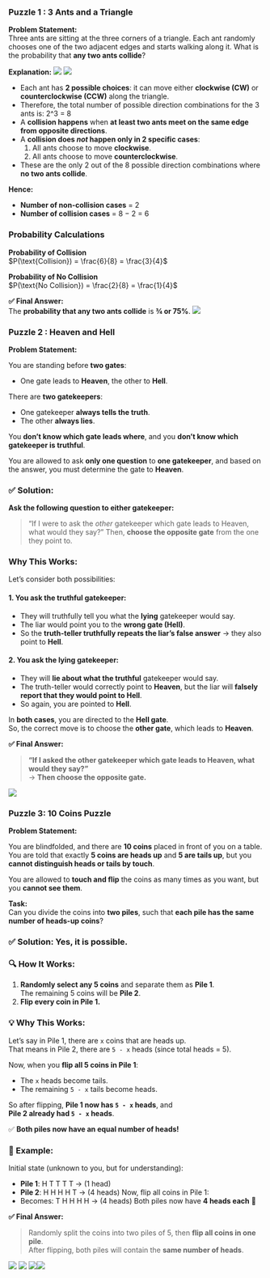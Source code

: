 ### Puzzle 1 : 3 Ants and a Triangle

**Problem Statement:**  
Three ants are sitting at the three corners of a triangle. Each ant randomly chooses one of the two adjacent edges and starts walking along it. What is the probability that **any two ants collide**?

**Explanation:**
![](../pics/Pasted%20image%2020250616125209.png)
![](../pics/Pasted%20image%2020250616125222.png)
- Each ant has **2 possible choices**: it can move either **clockwise (CW)** or **counterclockwise (CCW)** along the triangle.    
- Therefore, the total number of possible direction combinations for the 3 ants is:
    2^3 = 8
- A **collision happens** when **at least two ants meet on the same edge from opposite directions**.
- A **collision does _not_ happen only in 2 specific cases**:
    1. All ants choose to move **clockwise**.
    2. All ants choose to move **counterclockwise**.
- These are the only 2 out of the 8 possible direction combinations where **no two ants collide**.

**Hence:**
- **Number of non-collision cases** = 2
- **Number of collision cases** = 8 − 2 = 6

### Probability Calculations

**Probability of Collision**  
$P(\text{Collision}) = \frac{6}{8} = \frac{3}{4}$

**Probability of No Collision**  
$P(\text{No Collision}) = \frac{2}{8} = \frac{1}{4}$

**✅ Final Answer:**  
The **probability that any two ants collide** is **¾ or 75%**.
![](../pics/Pasted%20image%2020250616125947.png)

### Puzzle 2 : Heaven and Hell

**Problem Statement:**

You are standing before **two gates**:
- One gate leads to **Heaven**, the other to **Hell**.
    
There are **two gatekeepers**:
- One gatekeeper **always tells the truth**.
- The other **always lies**.
    
You **don’t know which gate leads where**, and you **don’t know which gatekeeper is truthful**.

You are allowed to ask **only one question** to **one gatekeeper**, and based on the answer, you must determine the gate to **Heaven**.
### ✅ Solution:

**Ask the following question to either gatekeeper:**
> “If I were to ask the _other_ gatekeeper which gate leads to Heaven, what would they say?”
Then, **choose the opposite gate** from the one they point to.
### Why This Works:
Let’s consider both possibilities:
#### 1. You ask the **truthful** gatekeeper:
- They will truthfully tell you what the **lying** gatekeeper would say.
- The liar would point you to the **wrong gate (Hell)**.
- So the **truth-teller truthfully repeats the liar’s false answer** → they also point to **Hell**.
#### 2. You ask the **lying** gatekeeper:
- They will **lie about what the truthful** gatekeeper would say.
- The truth-teller would correctly point to **Heaven**, but the liar will **falsely report that they would point to Hell**.
- So again, you are pointed to **Hell**.

In **both cases**, you are directed to the **Hell gate**.  
So, the correct move is to choose the **other gate**, which leads to **Heaven**.

**✅ Final Answer:**
> **“If I asked the other gatekeeper which gate leads to Heaven, what would they say?”**  
> → **Then choose the opposite gate.**

![](../pics/Pasted%20image%2020250616125854.png)

### Puzzle 3: 10 Coins Puzzle

**Problem Statement:**

You are blindfolded, and there are **10 coins** placed in front of you on a table.  
You are told that exactly **5 coins are heads up** and **5 are tails up**, but you **cannot distinguish heads or tails by touch**.

You are allowed to **touch and flip** the coins as many times as you want, but you **cannot see them**.

**Task:**  
Can you divide the coins into **two piles**, such that **each pile has the same number of heads-up coins**?
### ✅ Solution: **Yes, it is possible.**

### 🔍 How It Works:

1. **Randomly select any 5 coins** and separate them as **Pile 1**.  
    The remaining 5 coins will be **Pile 2**.    
2. **Flip every coin in Pile 1.**

### 💡 Why This Works:

Let’s say in Pile 1, there are `x` coins that are heads up.  
That means in Pile 2, there are `5 - x` heads (since total heads = 5).

Now, when you **flip all 5 coins in Pile 1**:
- The `x` heads become tails.
- The remaining `5 - x` tails become heads.

So after flipping, **Pile 1 now has `5 - x` heads**, and  
**Pile 2 already had `5 - x` heads**.

✅ **Both piles now have an equal number of heads!**

### 🧠 Example:
Initial state (unknown to you, but for understanding):
- **Pile 1**: H T T T T → (1 head)
- **Pile 2**: H H H H T → (4 heads)
Now, flip all coins in Pile 1:
- Becomes: T H H H H → (4 heads)
Both piles now have **4 heads each** 🎯

**✅ Final Answer:**
> Randomly split the coins into two piles of 5, then **flip all coins in one pile**.  
> After flipping, both piles will contain the **same number of heads**.

![](../pics/10%20Coins%20Puzzle%20__%2010%20Coins%20Blindfolded%20Puzzle%20__%20Interview%20Puzzles%200-53%20screenshot.png)
![](../pics/10%20Coins%20Puzzle%20__%2010%20Coins%20Blindfolded%20Puzzle%20__%20Interview%20Puzzles%202-27%20screenshot.png)
![](../pics/10%20Coins%20Puzzle%20__%2010%20Coins%20Blindfolded%20Puzzle%20__%20Interview%20Puzzles%203-3%20screenshot.png)![](../pics/10%20Coins%20Puzzle%20__%2010%20Coins%20Blindfolded%20Puzzle%20__%20Interview%20Puzzles%203-34%20screenshot.png)


